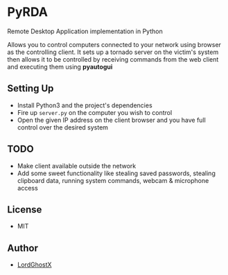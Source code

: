 # PyRDA

Remote Desktop Application implementation in Python

Allows you to control computers connected to your network using browser as the controlling client. It sets up a tornado server on the victim's system then allows it to be controlled by receiving commands from the web client and executing them using **pyautogui**

## Setting Up
* Install Python3 and the project's dependencies
* Fire up `server.py` on the computer you wish to control
* Open the given IP address on the client browser and you have full control over the desired system

## TODO
* Make client available outside the network
* Add some sweet functionality like stealing saved passwords, stealing clipboard data, running system commands, webcam & microphone access

## License
* MIT

## Author
* [LordGhostX](https://github.com/LordGhostX)
